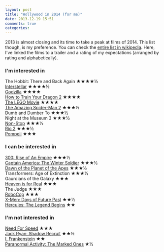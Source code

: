 ```yaml
---
layout: post
title: "Hollywood in 2014 (for me)"
date: 2013-12-19 15:51
comments: true
categories: 
---
```


2013 is almost closing and its time to take a peak at films of 2014. This list though, is my preference. You can check the [entire list in wikipedia][1]. Here, I've linked the films to a trailer and a rating of my expectations (arranged by rating and alphabetically).

<!-- more -->

### I'm interested in

The Hobbit: There and Back Again ★★★★½  
[Interstellar](http://www.youtube.com/watch?v=3WzHXI5HizQ) ★★★★½  
[Godzilla](http://www.youtube.com/watch?v=mBwsUD7jYCI) ★★★★  
[How to Train Your Dragon 2](http://www.youtube.com/watch?v=68AqHwgk2s8) ★★★★  
[The LEGO Movie](http://www.youtube.com/watch?v=fZ_JOBCLF-I) ★★★★  
[The Amazing Spider-Man 2](http://www.youtube.com/watch?v=nbp3Ra3Yp74) ★★★½  
Dumb and Dumber To ★★★½  
Night at the Museum 3 ★★★½  
[Non-Stop](http://www.youtube.com/watch?v=jiHDJ19A3dk) ★★★½  
[Rio 2](http://www.youtube.com/watch?v=IkZM1Zc0mBU) ★★★½  
[Pompeii](http://www.youtube.com/watch?v=t6TRwfxDICM) ★★★  

### I can be interested in 

[300: Rise of An Empire](http://www.youtube.com/watch?v=2zqy21Z29ps) ★★★½  
[Captain America: The Winter Soldier](http://www.youtube.com/watch?v=NLWsK1ZFunA) ★★★½  
[Dawn of the Planet of the Apes](http://www.youtube.com/watch?v=v0wP5ZkaUGg) ★★★½  
Transformers: Age of Extinction ★★★½  
Gaurdians of the Galaxy ★★★  
[Heaven is for Real](http://www.youtube.com/watch?v=N-ewaCVARtM) ★★★  
The Judge ★★★  
[RoboCop](http://www.youtube.com/watch?v=INmtQXUXez8) ★★★  
[X-Men: Days of Future Past](http://www.youtube.com/watch?v=pK2zYHWDZKo) ★★½  
[Hercules: The Legend Begins](http://www.youtube.com/watch?v=eBq1AupSrLI) ★★  

### I'm not interested in

[Need For Speed](http://www.youtube.com/watch?v=fsrJWUVoXeM) ★★★  
[Jack Ryan: Shadow Recruit](http://www.youtube.com/watch?v=FZtVfmTZftk) ★★½  
[I, Frankenstein](http://www.youtube.com/watch?v=pxOSPfUw3qw) ★★  
[Paranormal Activity: The Marked Ones](http://www.youtube.com/watch?v=J39iyK_aqDE) ★½  


[1]: http://en.wikipedia.org/wiki/2014_in_film